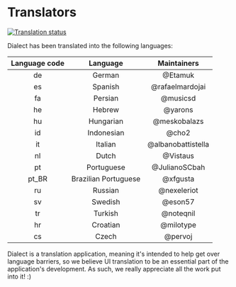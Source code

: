 # Translators

<a href="https://hosted.weblate.org/engage/dialect/">
<img src="https://hosted.weblate.org/widgets/dialect/-/dialect/svg-badge.svg" alt="Translation status" />
</a>

Dialect has been translated into the following languages:

Language code  | Language             | Maintainers
:------------: | :------------------: | :-----------------:
de             | German               | @Etamuk
es             | Spanish              | @rafaelmardojai
fa             | Persian              | @musicsd
he             | Hebrew               | @yarons
hu             | Hungarian            | @meskobalazs
id             | Indonesian           | @cho2
it             | Italian              | @albanobattistella
nl             | Dutch                | @Vistaus
pt             | Portuguese           | @JulianoSCbah
pt_BR          | Brazilian Portuguese | @xfgusta
ru             | Russian              | @nexeleriot
sv             | Swedish              | @eson57
tr             | Turkish              | @noteqnil
hr             | Croatian             | @milotype
cs             | Czech                | @pervoj

Dialect is a translation application, meaning it's intended to help get over language barriers, so we believe UI translation to be an essential part of the application's development. As such, we really appreciate all the work put into it! :)
